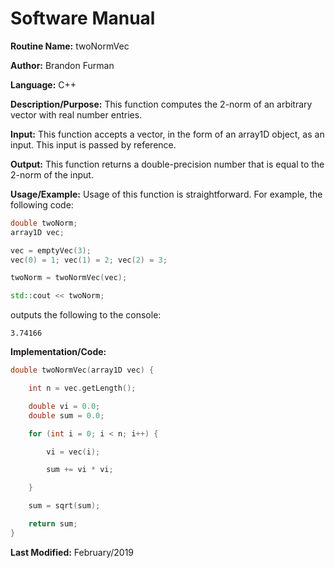 # Software Manual

**Routine Name:** twoNormVec

**Author:** Brandon Furman

**Language:** C++

**Description/Purpose:** This function computes the 2-norm of an arbitrary vector with real number entries.

**Input:** This function accepts a vector, in the form of an array1D object, as an input. This input is passed by reference.

**Output:** This function returns a double-precision number that is equal to the 2-norm of the input.

**Usage/Example:** Usage of this function is straightforward. For example, the following code:

```cpp
double twoNorm;
array1D vec;

vec = emptyVec(3);
vec(0) = 1; vec(1) = 2; vec(2) = 3;

twoNorm = twoNormVec(vec);

std::cout << twoNorm;
```
outputs the following to the console:
```
3.74166
```

**Implementation/Code:**

```cpp
double twoNormVec(array1D vec) {

	int n = vec.getLength();

	double vi = 0.0;
	double sum = 0.0;

	for (int i = 0; i < n; i++) {

		vi = vec(i);

		sum += vi * vi;

	}

	sum = sqrt(sum);

	return sum;
}
```

**Last Modified:** February/2019